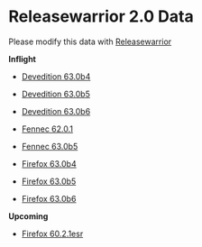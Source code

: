 

Releasewarrior 2.0 Data
=======================

Please modify this data with [Releasewarrior](https://github.com/mozilla-releng/releasewarrior-2.0)

**Inflight**

* [Devedition 63.0b4](/inflight/devedition/devedition-devedition-63.0b4.md)

* [Devedition 63.0b5](/inflight/devedition/devedition-devedition-63.0b5.md)

* [Devedition 63.0b6](/inflight/devedition/devedition-devedition-63.0b6.md)

* [Fennec 62.0.1](/inflight/fennec/fennec-release-62.0.1.md)

* [Fennec 63.0b5](/inflight/fennec/fennec-beta-63.0b5.md)

* [Firefox 63.0b4](/inflight/firefox/firefox-beta-63.0b4.md)

* [Firefox 63.0b5](/inflight/firefox/firefox-beta-63.0b5.md)

* [Firefox 63.0b6](/inflight/firefox/firefox-beta-63.0b6.md)

**Upcoming**

* [Firefox 60.2.1esr](/upcoming/firefox/firefox-esr60-60.2.1esr.md)

